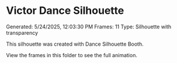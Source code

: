 # Victor Dance Silhouette
Generated: 5/24/2025, 12:03:30 PM
Frames: 11
Type: Silhouette with transparency
    
This silhouette was created with Dance Silhouette Booth.
    
View the frames in this folder to see the full animation.